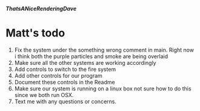 ##### ThatsANiceRenderingDave
# Matt's todo
1. Fix the system under the something wrong comment in main. Right now i think both the purple particles and smoke are being overlaid
2. Make sure all the other systems are working accordingly
3. Add controls to switch to the fire system 
4. Add other controls for our program
5. Document these controls in the Readme 
6. Make sure our system is running on a linux box not sure how to do this since we both run OSX.
7. Text me with any questions or concerns.

